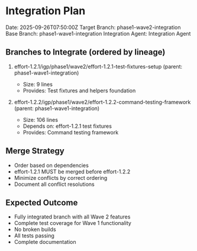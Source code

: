 # Integration Plan
Date: 2025-09-26T07:50:00Z
Target Branch: phase1-wave2-integration
Base Branch: phase1-wave1-integration
Integration Agent: Integration Agent

## Branches to Integrate (ordered by lineage)
1. effort-1.2.1/igp/phase1/wave2/effort-1.2.1-test-fixtures-setup (parent: phase1-wave1-integration)
   - Size: 9 lines
   - Provides: Test fixtures and helpers foundation

2. effort-1.2.2/igp/phase1/wave2/effort-1.2.2-command-testing-framework (parent: phase1-wave1-integration)
   - Size: 106 lines
   - Depends on: effort-1.2.1 test fixtures
   - Provides: Command testing framework

## Merge Strategy
- Order based on dependencies
- effort-1.2.1 MUST be merged before effort-1.2.2
- Minimize conflicts by correct ordering
- Document all conflict resolutions

## Expected Outcome
- Fully integrated branch with all Wave 2 features
- Complete test coverage for Wave 1 functionality
- No broken builds
- All tests passing
- Complete documentation